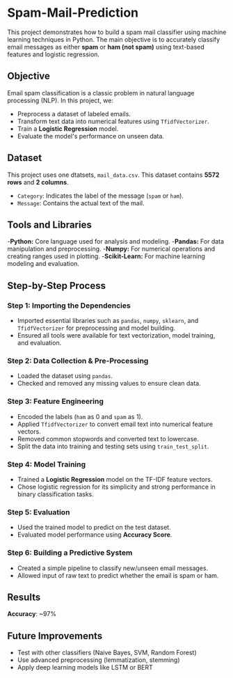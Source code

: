 # Spam-Mail-Prediction
This project demonstrates how to build a spam mail classifier using machine learning techniques in Python. The main objective is to accurately classify email messages as either **spam** or **ham (not spam)** using text-based features and logistic regression.

## Objective 
Email spam classification is a classic problem in natural language processing (NLP). In this project, we:
- Preprocess a dataset of labeled emails.
- Transform text data into numerical features using `TfidfVectorizer`.
- Train a **Logistic Regression** model.
- Evaluate the model's performance on unseen data.
  
## Dataset
This project uses one dtatsets, `mail_data.csv`. This dataset contains **5572 rows** and **2 columns**.
- `Category`: Indicates the label of the message (`spam` or `ham`).
- `Message`: Contains the actual text of the mail.

## Tools and Libraries 
-**Python:** Core language used for analysis and modeling.
-**Pandas:** For data manipulation and preprocessing.
-**Numpy:** For numerical operations and creating ranges used in plotting.
-**Scikit-Learn:** For machine learning modeling and evaluation.

## Step-by-Step Process
### **Step 1: Importing the Dependencies**
- Imported essential libraries such as `pandas`, `numpy`, `sklearn`, and `TfidfVectorizer` for preprocessing and model building.
- Ensured all tools were available for text vectorization, model training, and evaluation.
  
### **Step 2: Data Collection & Pre-Processing**
- Loaded the dataset using `pandas`.
- Checked and removed any missing values to ensure clean data.
  
### **Step 3: Feature Engineering**
- Encoded the labels (`ham` as 0 and `spam` as 1).
- Applied `TfidfVectorizer` to convert email text into numerical feature vectors.
- Removed common stopwords and converted text to lowercase.
- Split the data into training and testing sets using `train_test_split`.
  
### **Step 4: Model Training**
- Trained a **Logistic Regression** model on the TF-IDF feature vectors.
- Chose logistic regression for its simplicity and strong performance in binary classification tasks.
  
### **Step 5: Evaluation**
- Used the trained model to predict on the test dataset.
- Evaluated model performance using **Accuracy Score**.
  
### **Step 6: Building a Predictive System**
- Created a simple pipeline to classify new/unseen email messages.
- Allowed input of raw text to predict whether the email is spam or ham.

## Results
**Accuracy**: ~97% 

## Future Improvements
- Test with other classifiers (Naive Bayes, SVM, Random Forest)
- Use advanced preprocessing (lemmatization, stemming)
- Apply deep learning models like LSTM or BERT

